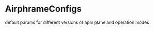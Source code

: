 AirphrameConfigs
================

default params for different versions of apm plane and operation modes
